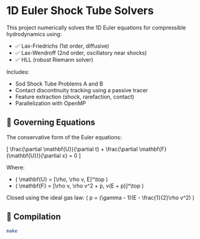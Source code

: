 # 1D Euler Shock Tube Solvers

This project numerically solves the 1D Euler equations for compressible hydrodynamics using:

- ✅ Lax-Friedrichs (1st order, diffusive)
- ✅ Lax-Wendroff (2nd order, oscillatory near shocks)
- ✅ HLL (robust Riemann solver)

Includes:
- Sod Shock Tube Problems A and B
- Contact discontinuity tracking using a passive tracer
- Feature extraction (shock, rarefaction, contact)
- Parallelization with OpenMP

## 🧮 Governing Equations

The conservative form of the Euler equations:

\[
\frac{\partial \mathbf{U}}{\partial t} + \frac{\partial \mathbf{F}(\mathbf{U})}{\partial x} = 0
\]

Where:

- \( \mathbf{U} = [\rho, \rho v, E]^\top \)
- \( \mathbf{F} = [\rho v, \rho v^2 + p, v(E + p)]^\top \)

Closed using the ideal gas law: \( p = (\gamma - 1)(E - \frac{1}{2}\rho v^2) \)

## 🧵 Compilation

```bash
make
